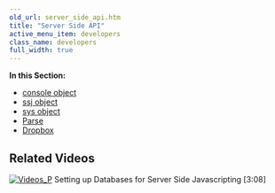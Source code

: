 ```yaml
---
old_url: server_side_api.htm
title: "Server Side API"
active_menu_item: developers
class_name: developers
full_width: true
---
```



**In this Section:**

 - [console object](/developers/documentation/scripting-apis/server-side-api/console-object/)
 - [ssj object](/developers/documentation/scripting-apis/server-side-api/ssj-object)
 - [sys object](/developers/documentation/scripting-apis/server-side-api/sys-object)
 - [Parse](/developers/documentation/scripting-apis/server-side-api/parse-object)
 - [Dropbox](/developers/documentation/scripting-apis/server-side-api/dropbox-object)

## Related Videos

[![Videos\_P](/img/docs/videos_p.png)](http://www.youtube.com/v/vOOSCRbH6_Y?autoplay=1&hd=1&fs=1&showsearch=0&rel=0&) Setting up Databases for Server Side Javascripting [3:08]
